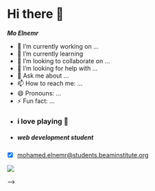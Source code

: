 # Hi there 👋

***Mo Elnemr***
- 🔭 I’m currently working on ...
- 🌱 I’m currently learning 
- 👯 I’m looking to collaborate on ...
- 🤔 I’m looking for help with ...
- 💬 Ask me about ...
- 📫 How to reach me: ...
- 😄 Pronouns: ...
- ⚡ Fun fact: ...
- ### i love playing :football: ###
- ##### web development student
- [x] mohamed.elnemr@students.beaminstitute.org

![](https://etimg.etb2bimg.com/photo/70495604.cms)





-->
